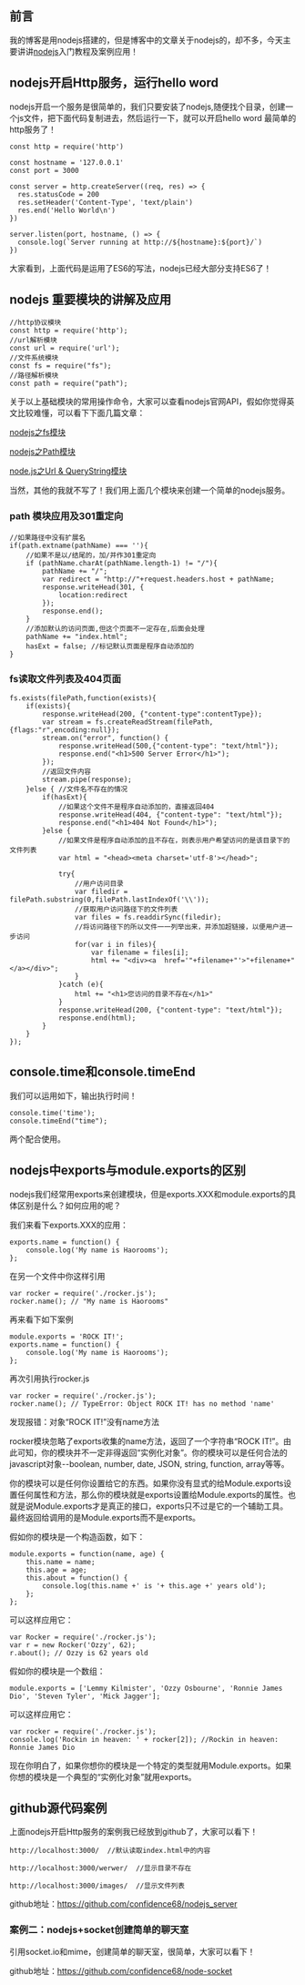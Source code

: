 ## 前言

我的博客是用nodejs搭建的，但是博客中的文章关于nodejs的，却不多，今天主要讲讲[nodejs][1]入门教程及案例应用！

## nodejs开启Http服务，运行hello word

nodejs开启一个服务是很简单的，我们只要安装了nodejs,随便找个目录，创建一个js文件，把下面代码复制进去，然后运行一下，就可以开启hello word 最简单的http服务了！

    const http = require('http')
    
    const hostname = '127.0.0.1'
    const port = 3000
    

<!--more-->


    const server = http.createServer((req, res) => {
      res.statusCode = 200
      res.setHeader('Content-Type', 'text/plain')
      res.end('Hello World\n')
    })
    
    server.listen(port, hostname, () => {
      console.log(`Server running at http://${hostname}:${port}/`)
    })

大家看到，上面代码是运用了ES6的写法，nodejs已经大部分支持ES6了！

## nodejs 重要模块的讲解及应用

    //http协议模块
    const http = require('http');
    //url解析模块
    const url = require('url');
    //文件系统模块
    const fs = require("fs");
    //路径解析模块
    const path = require("path");

关于以上基础模块的常用操作命令，大家可以查看nodejs官网API，假如你觉得英文比较难懂，可以看下下面几篇文章：

<a href="http://www.jianshu.com/p/5683c8a93511" target="_blank" rel="nofollow">nodejs之fs模块</a>

<a href="http://www.jianshu.com/p/fe41ee02efc8" target="_blank" rel="nofollow">nodejs之Path模块</a>

<a href="http://www.jianshu.com/p/fe41ee02efc8" target="_blank" rel="nofollow">node.js之Url & QueryString模块</a>

当然，其他的我就不写了！我们用上面几个模块来创建一个简单的nodejs服务。

### path 模块应用及301重定向

    //如果路径中没有扩展名
    if(path.extname(pathName) === ''){
        //如果不是以/结尾的，加/并作301重定向
        if (pathName.charAt(pathName.length-1) != "/"){
            pathName += "/";
            var redirect = "http://"+request.headers.host + pathName;
            response.writeHead(301, {
                location:redirect
            });
            response.end();
        }
        //添加默认的访问页面,但这个页面不一定存在,后面会处理
        pathName += "index.html";
        hasExt = false; //标记默认页面是程序自动添加的
    }

### fs读取文件列表及404页面

    fs.exists(filePath,function(exists){
        if(exists){
            response.writeHead(200, {"content-type":contentType});
            var stream = fs.createReadStream(filePath,{flags:"r",encoding:null});
            stream.on("error", function() {
                response.writeHead(500,{"content-type": "text/html"});
                response.end("<h1>500 Server Error</h1>");
            });
            //返回文件内容
            stream.pipe(response);
        }else { //文件名不存在的情况
            if(hasExt){
                //如果这个文件不是程序自动添加的，直接返回404
                response.writeHead(404, {"content-type": "text/html"});
                response.end("<h1>404 Not Found</h1>");
            }else {
                //如果文件是程序自动添加的且不存在，则表示用户希望访问的是该目录下的文件列表
                var html = "<head><meta charset='utf-8'></head>";
    
                try{
                    //用户访问目录
                    var filedir = filePath.substring(0,filePath.lastIndexOf('\\'));
                    //获取用户访问路径下的文件列表
                    var files = fs.readdirSync(filedir);
                    //将访问路径下的所以文件一一列举出来，并添加超链接，以便用户进一步访问
                    for(var i in files){
                        var filename = files[i];
                        html += "<div><a  href='"+filename+"'>"+filename+"</a></div>";
                    }
                }catch (e){
                    html += "<h1>您访问的目录不存在</h1>"
                }
                response.writeHead(200, {"content-type": "text/html"});
                response.end(html);
            }
        }
    });

## console.time和console.timeEnd

我们可以运用如下，输出执行时间！

    console.time('time');
    console.timeEnd("time");

两个配合使用。

## nodejs中exports与module.exports的区别

nodejs我们经常用exports来创建模块，但是exports.XXX和module.exports的具体区别是什么？如何应用的呢？

我们来看下exports.XXX的应用：

    exports.name = function() {
        console.log('My name is Haorooms');
    };

在另一个文件中你这样引用

    var rocker = require('./rocker.js');
    rocker.name(); // "My name is Haorooms"

再来看下如下案例

    module.exports = 'ROCK IT!';
    exports.name = function() {
        console.log('My name is Haorooms');
    };

 再次引用执行rocker.js

    var rocker = require('./rocker.js');
    rocker.name(); // TypeError: Object ROCK IT! has no method 'name'

发现报错：对象“ROCK IT!”没有name方法

rocker模块忽略了exports收集的name方法，返回了一个字符串“ROCK IT!”。由此可知，你的模块并不一定非得返回“实例化对象”。你的模块可以是任何合法的javascript对象--boolean, number, date, JSON, string, function, array等等。

你的模块可以是任何你设置给它的东西。如果你没有显式的给Module.exports设置任何属性和方法，那么你的模块就是exports设置给Module.exports的属性。也就是说Module.exports才是真正的接口，exports只不过是它的一个辅助工具。　最终返回给调用的是Module.exports而不是exports。

假如你的模块是一个构造函数，如下：

    module.exports = function(name, age) {
        this.name = name;
        this.age = age;
        this.about = function() {
            console.log(this.name +' is '+ this.age +' years old');
        };
    };

可以这样应用它：

    var Rocker = require('./rocker.js');
    var r = new Rocker('Ozzy', 62);
    r.about(); // Ozzy is 62 years old

假如你的模块是一个数组：

    module.exports = ['Lemmy Kilmister', 'Ozzy Osbourne', 'Ronnie James Dio', 'Steven Tyler', 'Mick Jagger'];

可以这样应用它：

    var rocker = require('./rocker.js');
    console.log('Rockin in heaven: ' + rocker[2]); //Rockin in heaven: Ronnie James Dio

现在你明白了，如果你想你的模块是一个特定的类型就用Module.exports。如果你想的模块是一个典型的“实例化对象”就用exports。


## github源代码案例

上面nodejs开启Http服务的案例我已经放到github了，大家可以看下！

    http://localhost:3000/  //默认读取index.html中的内容
    
    http://localhost:3000/werwer/  //显示目录不存在
    
    http://localhost:3000/images/  //显示文件列表

github地址：https://github.com/confidence68/nodejs_server

### 案例二：nodejs+socket创建简单的聊天室

引用socket.io和mime，创建简单的聊天室，很简单，大家可以看下！

github地址：https://github.com/confidence68/node-socket







  [1]: http://www.haorooms.com/tag/nodejs